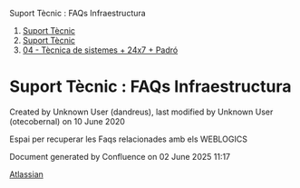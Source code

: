 Suport Tècnic : FAQs Infraestructura  

1.  [Suport Tècnic](index.html)
2.  [Suport Tècnic](13893782.html)
3.  [04 - Tècnica de sistemes + 24x7 + Padró](26313202.html)

Suport Tècnic : FAQs Infraestructura
====================================

Created by Unknown User (dandreus), last modified by Unknown User (otecobernal) on 10 June 2020

Espai per recuperar les Faqs relacionades amb els WEBLOGICS

Document generated by Confluence on 02 June 2025 11:17

[Atlassian](http://www.atlassian.com/)